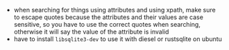 - when searching for things using attributes and using xpath, make sure to escape quotes because the attributes and their values are case sensitive, so you have to use the correct quotes when searching, otherwise it will say the value of the attribute is invalid
- have to install `libsqlite3-dev` to use it with diesel or rustsqlite on ubuntu
